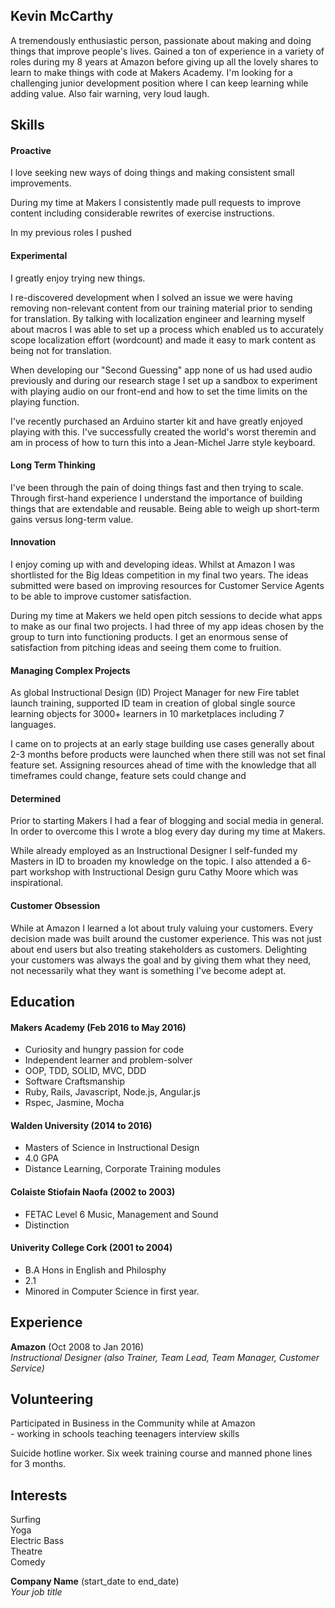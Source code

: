 ## Kevin McCarthy

A tremendously enthusiastic person, passionate about making and doing things that
improve people's lives. Gained a ton of experience in a variety of roles during my 8 years at Amazon
before giving up all the lovely shares to learn to make things with code at
Makers Academy. I'm looking for a challenging junior development position where
I can keep learning while adding value. Also fair warning, very loud laugh.


## Skills

#### Proactive

I love seeking new ways of doing things and making consistent small
improvements.

During my time at Makers I consistently made pull requests to improve content
including considerable rewrites of exercise instructions. 

In my previous roles I pushed  

#### Experimental
I greatly enjoy trying new things. 

I re-discovered development when I solved an issue we were having removing
non-relevant content from our training material prior to sending for
translation. By talking with localization engineer and learning myself about
macros I was able to set up a process which enabled us to accurately scope
localization effort (wordcount) and made it easy to mark content as being not
for translation. 

When developing our "Second Guessing" app none of us had used audio previously
and during our research stage I set up a sandbox to experiment with playing
audio on our front-end and how to set the time limits on the playing function. 

I've recently purchased an Arduino starter kit and have greatly enjoyed playing
with this. I've successfully created the world's worst theremin and am in
process of 
how to turn this into a Jean-Michel Jarre style keyboard.

#### Long Term Thinking
  I've been through the pain of doing things fast and then trying to scale.
Through first-hand experience I understand the importance of building things
that are extendable and reusable. Being able to weigh up short-term gains versus
long-term value. 

#### Innovation

  I enjoy coming up with and developing ideas.
  Whilst at Amazon I was shortlisted for the Big Ideas competition in my final two
  years. The ideas submitted were based on improving resources for
  Customer Service Agents to be able to improve customer satisfaction.

  During my time at Makers we held open pitch sessions to decide what apps to
make as our final two projects. I had three of my app ideas chosen by the group
to turn into functioning
  products. I get an enormous sense of satisfaction from pitching ideas and seeing
  them come to fruition.

#### Managing Complex Projects
  As global Instructional Design (ID) Project Manager for new Fire tablet launch training, supported ID team in creation of global single source learning objects for 3000+ learners in 10 marketplaces including 7 languages.
  
  I came on to projects at an early stage building use cases generally about 2-3
months before products were launched when there still was not set final feature
set. Assigning resources ahead of time with the knowledge that all timeframes
could change, feature sets could change and   

#### Determined
  Prior to starting Makers I had a fear of blogging and social media in general.
  In order to overcome this I wrote a blog every day during my time at Makers.

  While already employed as an Instructional Designer I self-funded my Masters
in ID to broaden my knowledge on the topic. I also attended a 6-part workshop
with Instructional Design guru Cathy Moore which was inspirational. 

#### Customer Obsession
  While at Amazon I learned a lot about truly valuing your customers. Every
decision made was built around the customer experience. This was not just about
end users but also treating stakeholders as customers. Delighting your
customers was always the goal and by giving them what they need, not necessarily what they want is
something I've become adept at. 
 
## Education
  

#### Makers Academy (Feb 2016 to May 2016)


  - Curiosity and hungry passion for code
  - Independent learner and problem-solver
  - OOP, TDD, SOLID, MVC, DDD
  - Software Craftsmanship
  - Ruby, Rails, Javascript, Node.js, Angular.js
  - Rspec, Jasmine, Mocha

#### Walden University  (2014 to 2016)

  - Masters of Science in Instructional Design
  - 4.0 GPA 
  - Distance Learning, Corporate Training modules


#### Colaiste Stiofain Naofa  (2002 to 2003)

  - FETAC Level 6 Music, Management and Sound
  - Distinction

#### Univerity College Cork (2001 to 2004)

  - B.A Hons in English and Philosphy
  - 2.1
  - Minored in Computer Science in first year.


## Experience

**Amazon** (Oct 2008 to Jan 2016)    
  *Instructional Designer (also Trainer, Team Lead, Team Manager, Customer
      Service)*  

## Volunteering
  Participated in Business in the Community while at Amazon  
    -  working in schools teaching teenagers interview skills
 
  Suicide hotline worker. Six week training course and manned phone lines for 3
months. 

## Interests
  Surfing  
  Yoga  
  Electric Bass  
  Theatre  
  Comedy  

**Company Name** (start_date to end_date)   
  *Your job title*  
